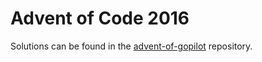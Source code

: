 # Advent of Code 2016

Solutions can be found in the [advent-of-gopilot](https://github.com/sarsko/advent-of-gopilot) repository.
